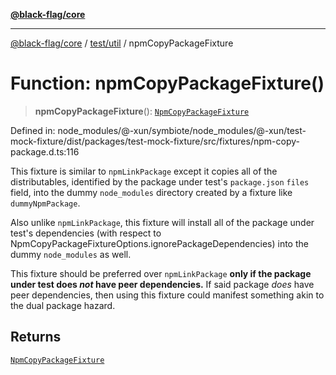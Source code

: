 [**@black-flag/core**](../../../README.md)

***

[@black-flag/core](../../../README.md) / [test/util](../README.md) / npmCopyPackageFixture

# Function: npmCopyPackageFixture()

> **npmCopyPackageFixture**(): [`NpmCopyPackageFixture`](../type-aliases/NpmCopyPackageFixture.md)

Defined in: node\_modules/@-xun/symbiote/node\_modules/@-xun/test-mock-fixture/dist/packages/test-mock-fixture/src/fixtures/npm-copy-package.d.ts:116

This fixture is similar to `npmLinkPackage` except it copies all of the
distributables, identified by the package under test's `package.json` `files`
field, into the dummy `node_modules` directory created by a fixture like
`dummyNpmPackage`.

Also unlike `npmLinkPackage`, this fixture will install all of the package
under test's dependencies (with respect to
NpmCopyPackageFixtureOptions.ignorePackageDependencies) into the
dummy `node_modules` as well.

This fixture should be preferred over `npmLinkPackage` **only if the package
under test does _not_ have peer dependencies.** If said package _does_ have
peer dependencies, then using this fixture could manifest something akin to
the dual package hazard.

## Returns

[`NpmCopyPackageFixture`](../type-aliases/NpmCopyPackageFixture.md)
